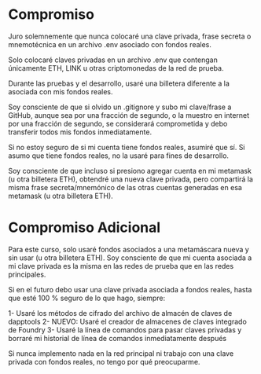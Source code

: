 # Compromiso

Juro solemnemente que nunca colocaré una clave privada, frase secreta o mnemotécnica en un archivo .env asociado con fondos reales.

Solo colocaré claves privadas en un archivo .env que contengan únicamente ETH, LINK u otras criptomonedas de la red de prueba.

Durante las pruebas y el desarrollo, usaré una billetera diferente a la asociada con mis fondos reales.

Soy consciente de que si olvido un .gitignore y subo mi clave/frase a GitHub, aunque sea por una fracción de segundo, o la muestro en internet por una fracción de segundo, se considerará comprometida y debo transferir todos mis fondos inmediatamente.

Si no estoy seguro de si mi cuenta tiene fondos reales, asumiré que sí. Si asumo que tiene fondos reales, no la usaré para fines de desarrollo.

Soy consciente de que incluso si presiono agregar cuenta en mi metamask (u otra billetera ETH), obtendré una nueva clave privada, pero compartirá la misma frase secreta/mnemónico de las otras cuentas generadas en esa metamask (u otra billetera ETH).

# Compromiso Adicional

Para este curso, solo usaré fondos asociados a una metamáscara nueva y sin usar (u otra billetera ETH). Soy consciente de que mi cuenta asociada a mi clave privada es la misma en las redes de prueba que en las redes principales.

Si en el futuro debo usar una clave privada asociada a fondos reales, hasta que esté 100 % seguro de lo que hago, siempre:

1- Usaré los métodos de cifrado del archivo de almacén de claves de dapptools
2- NUEVO: Usaré el creador de almacenes de claves integrado de Foundry
3- Usaré la línea de comandos para pasar claves privadas y borraré mi historial de línea de comandos inmediatamente después

Si nunca implemento nada en la red principal ni trabajo con una clave privada con fondos reales, no tengo por qué preocuparme.
